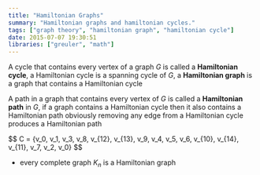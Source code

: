 ```yaml
---
title: "Hamiltonian Graphs"
summary: "Hamiltonian graphs and hamiltonian cycles."
tags: ["graph theory", "hamiltonian graph", "hamiltonian cycle"]
date: 2015-07-07 19:30:51
libraries: ["greuler", "math"]
---
```


A cycle that contains every vertex of a graph $G$ is called a **Hamiltonian cycle**, a Hamiltonian cycle is a spanning cycle of $G$, a **Hamiltonian graph** is a graph that contains a Hamiltonian cycle

A path in a graph that contains every vertex of $G$ is called a **Hamiltonian path** in $G$, if a graph contains a Hamiltonian cycle then it also contains a Hamiltonian path obviously removing any edge from a Hamiltonian cycle produces a Hamiltonian path

<div id="figure-hamiltonian-graph"></div>

<div>$$
C = {v_0, v_1, v_3, v_8, v_{12}, v_{13}, v_9, v_4, v_5, v_6, v_{10}, v_{14}, v_{11}, v_7, v_2, v_0}
$$</div>

- every complete graph $K_n$ is a Hamiltonian graph

<script src="/js/graph/hamiltonian-graph.js"></script>
